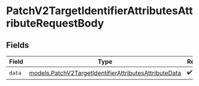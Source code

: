 # PatchV2TargetIdentifierAttributesAttributeRequestBody


## Fields

| Field                                                                                                                | Type                                                                                                                 | Required                                                                                                             | Description                                                                                                          |
| -------------------------------------------------------------------------------------------------------------------- | -------------------------------------------------------------------------------------------------------------------- | -------------------------------------------------------------------------------------------------------------------- | -------------------------------------------------------------------------------------------------------------------- |
| `data`                                                                                                               | [models.PatchV2TargetIdentifierAttributesAttributeData](../models/patchv2targetidentifierattributesattributedata.md) | :heavy_check_mark:                                                                                                   | N/A                                                                                                                  |